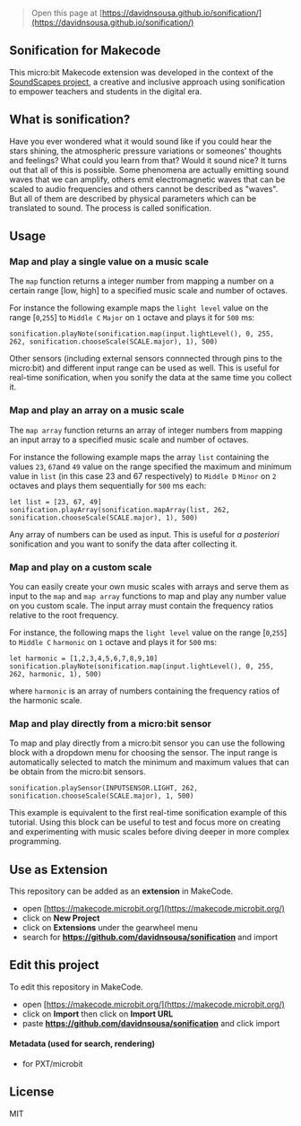> Open this page at [https://davidnsousa.github.io/sonification/](https://davidnsousa.github.io/sonification/)

## Sonification for Makecode

This micro:bit Makecode extension was developed in the context of the [SoundScapes project](https://soundscapes.nuclio.org/), a creative and inclusive approach using sonification to empower teachers and students in the digital era.

## What is sonification?

Have you ever wondered what it would sound like if you could hear the stars shining, the atmospheric pressure variations or someones' thoughts and feelings? What could you learn from that? Would it sound nice? It turns out that all of this is possible.  Some phenomena are actually emitting sound waves that we can amplify, others emit  electromagnetic waves that can be scaled to audio frequencies and others cannot be described as "waves". But all of them are described by physical parameters which can be translated to sound. The process is called sonification.

## Usage

### Map and play a single value on a music scale

The `map` function returns a integer number from mapping a number on a certain  range [low, high] to a specified music scale and number of octaves.

For instance the following example maps the `light level` value on the range [`0`,`255`] to `Middle C` `Major` on `1` octave and plays it for `500` ms:

```blocks
sonification.playNote(sonification.map(input.lightLevel(), 0, 255, 262, sonification.chooseScale(SCALE.major), 1), 500)
```

Other sensors (including external sensors connnected through pins to the micro:bit) and different input range can be used as well. This is useful for real-time sonification, when you sonify the data at the same time you collect it.

### Map and play an array on a music scale

The `map array` function returns an array of integer numbers from mapping an input array to a specified music scale and number of octaves.

For instance the following example maps the array `list` containing the values `23`, `67`and `49` value on the range specified the maximum and minimum value in `list` (in this case 23 and 67 respectively) to `Middle D` `Minor` on `2` octaves and plays them sequentially for `500` ms each:

```blocks
let list = [23, 67, 49]
sonification.playArray(sonification.mapArray(list, 262, sonification.chooseScale(SCALE.major), 1), 500)
```

Any array of numbers can be used as input. This is useful for *a posteriori* sonification and you want to sonify the data after collecting it.

### Map and play on a custom scale

You can easily create your own music scales with arrays and serve them as input to the `map` and `map array` functions to map and play any number value on you custom scale. The input array must contain the frequency ratios relative to the root frequency.

For instance, the following maps the `light level` value on the range [`0`,`255`] to `Middle C` `harmonic` on `1` octave and plays it for `500` ms:

```blocks
let harmonic = [1,2,3,4,5,6,7,8,9,10]
sonification.playNote(sonification.map(input.lightLevel(), 0, 255, 262, harmonic, 1), 500)
```

where `harmonic` is an array of  numbers containing the frequency ratios of the harmonic scale.

### Map and play directly from a micro:bit sensor

To map and play directly from a micro:bit sensor you can use the following block with a dropdown menu for choosing the sensor. The input range is automatically selected to match the minimum and maximum values that can be obtain from the micro:bit sensors.

```blocks
sonification.playSensor(INPUTSENSOR.LIGHT, 262, sonification.chooseScale(SCALE.major), 1, 500)
```

This example is equivalent to the first real-time sonification example of this tutorial. Using this block can be useful to test and focus more on creating and experimenting with music scales before diving deeper in more complex programming.

## Use as Extension

This repository can be added as an **extension** in MakeCode.

* open [https://makecode.microbit.org/](https://makecode.microbit.org/)
* click on **New Project**
* click on **Extensions** under the gearwheel menu
* search for **https://github.com/davidnsousa/sonification** and import

## Edit this project

To edit this repository in MakeCode.

* open [https://makecode.microbit.org/](https://makecode.microbit.org/)
* click on **Import** then click on **Import URL**
* paste **https://github.com/davidnsousa/sonification** and click import

#### Metadata (used for search, rendering)

* for PXT/microbit
<script src="https://makecode.com/gh-pages-embed.js"></script><script>makeCodeRender("{{ site.makecode.home_url }}", "{{ site.github.owner_name }}/{{ site.github.repository_name }}");</script>

## License

MIT

